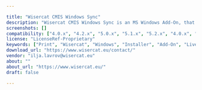 ```yaml
---

title: "Wisercat CMIS Windows Sync"
description: "Wisercat CMIS Windows Sync is an MS Windows Add-On, that provides an easy ability for online and offline working with Alfresco contents using context menu of the Windows Explorer. Wisercat CMIS Windows Sync is available in English and German and uses CMIS 1.0 or CMIS 1.1 interface to communicate with Alfresco. No additional Alfresco extensions or AMP's are required."
screenshots: []
compatibility: ["4.0.x", "4.2.x", "5.0.x", "5.1.x", "5.2.x", "4.0.x", "4.1.x", "4.2.x", "5.0.x", "5.1.x", "5.2.x"]
license: "LicenseRef-Proprietary"
keywords: ["Print", "Wisercat", "Windows", "Installer", "Add-On", "Live", "Offline", "CMIS", "integration", "working"]
download_url: "https://www.wisercat.eu/contact/"
vendor: "ilja.lavrov@wisercat.eu"
about: ""
about_url: "https://www.wisercat.eu/"
draft: false

---
```

